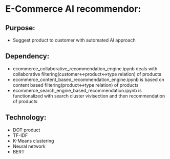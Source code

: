 # E-Commerce AI recommendor:

## Purpose:
- Suggest product to customer with automated AI approach

## Dependency:
- ecommerce_collaborative_recommendation_engine.ipynb deals with collaborative filtering(customer<->product<->type relation) of products
- ecommerce_content_based_recommendation_engine.ipynb is based on content based filtering(product<->type relation) of products
- ecommerce_search_engine_based_recommendation.ipynb is functionalized with search cluster vivisection and then recommendation of products

## Technology:
- DOT product
- TF-IDF
- K-Means clustering
- Neural network
- BERT
